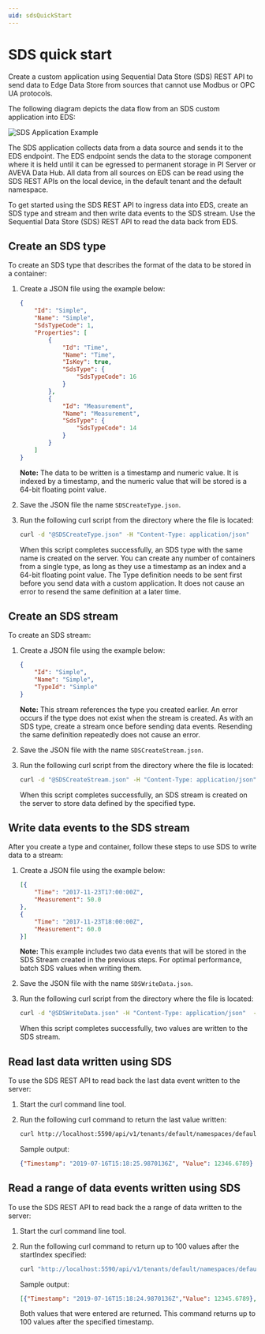 ```yaml
---
uid: sdsQuickStart
---
```


# SDS quick start  

Create a custom application using Sequential Data Store (SDS) REST API to send data to Edge Data Store from sources that cannot use Modbus or OPC UA protocols.

The following diagram depicts the data flow from an SDS custom application into EDS:

![SDS Application Example](../content/images/SDSApplicationExample.jpg "SDS Application Example")

The SDS application collects data from a data source and sends it to the EDS endpoint. The EDS endpoint sends the data to the storage component where it is held until it can be egressed to permanent storage in PI Server or AVEVA Data Hub. All data from all sources on EDS can be read using the SDS REST APIs on the local device, in the default tenant and the default namespace.

To get started using the SDS REST API to ingress data into EDS, create an SDS type and stream and then write data events to the SDS stream. Use the Sequential Data Store (SDS) REST API to read the data back from EDS.

## Create an SDS type

To create an SDS type that describes the format of the data to be stored in a container:

1. Create a JSON file using the example below:

   ```json
   {
       "Id": "Simple",
       "Name": "Simple",
       "SdsTypeCode": 1,
       "Properties": [
           {
               "Id": "Time",
               "Name": "Time",
               "IsKey": true,
               "SdsType": {
                   "SdsTypeCode": 16
               }
           },
           {
               "Id": "Measurement",
               "Name": "Measurement",
               "SdsType": {
                   "SdsTypeCode": 14
               }
           }
       ]
   }
   ```

   **Note:** The data to be written is a timestamp and numeric value. It is indexed by a timestamp, and the numeric value that will be stored is a 64-bit floating point value.

1. Save the JSON file the name `SDSCreateType.json`.

1. Run the following curl script from the directory where the file is located:

   ```bash
   curl -d "@SDSCreateType.json" -H "Content-Type: application/json"  -X POST   http://localhost:5590/api/v1/tenants/default/namespaces/default/types/Simple
   ```

   When this script completes successfully, an SDS type with the same name is created on the server. You can create any number of containers from a single type, as long as they use a timestamp as an index and a 64-bit floating point value. The Type definition needs to be sent first before you send data with a custom application. It does not cause an error to resend the same definition at a later time.

## Create an SDS stream

To create an SDS stream:

1. Create a JSON file using the example below:

   ```json
   {
       "Id": "Simple",
       "Name": "Simple",
       "TypeId": "Simple"
   }
   ```

   **Note:** This stream references the type you created earlier. An error occurs if the type does not exist when the stream is created. As with an SDS type, create a stream once before sending data events. Resending the same definition repeatedly does not cause an error.

1. Save the JSON file with the name `SDSCreateStream.json`.

1. Run the following curl script from the directory where the file is located:

   ```bash
   curl -d "@SDSCreateStream.json" -H "Content-Type: application/json"  -X POST http://localhost:5590/api/v1/tenants/default/namespaces/default/streams/Simple
   ```

   When this script completes successfully, an SDS stream is created on the server to store data defined by the specified type.

## Write data events to the SDS stream

After you create a type and container, follow these steps to use SDS to write data to a stream:

1. Create a JSON file using the example below:

   ```json
   [{
       "Time": "2017-11-23T17:00:00Z",
       "Measurement": 50.0
   },
   {
       "Time": "2017-11-23T18:00:00Z",
       "Measurement": 60.0
   }]
   ```

   **Note:** This example includes two data events that will be stored in the SDS Stream created in the previous steps. For optimal performance, batch SDS values when writing them.

1. Save the JSON file with the name `SDSWriteData.json`.

1. Run the following curl script from the directory where the file is located:

   ```bash
   curl -d "@SDSWriteData.json" -H "Content-Type: application/json"  -X POST http://localhost:5590/api/v1/tenants/default/namespaces/default/streams/Simple/Data
   ```

   When this script completes successfully, two values are written to the SDS stream.

## Read last data written using SDS

To use the SDS REST API to read back the last data event written to the server:

1. Start the curl command line tool.

1. Run the following curl command to return the last value written:

   ```bash
   curl http://localhost:5590/api/v1/tenants/default/namespaces/default/streams/MyCustomContainer/Data/Last
   ```

   Sample output:

   ```json
   {"Timestamp": "2019-07-16T15:18:25.9870136Z", "Value": 12346.6789}
   ```

## Read a range of data events written using SDS

To use the SDS REST API to read back the a range of data written to the server:

1. Start the curl command line tool.

1. Run the following curl command to return up to 100 values after the startIndex specified:

   ```bash
   curl "http://localhost:5590/api/v1/tenants/default/namespaces/default/streams/MyCustomContainer/Data?startIndex=2017-07-08T13:00:00Z&count=100"
   ```

   Sample output:

   ```json
   [{"Timestamp": "2019-07-16T15:18:24.9870136Z","Value": 12345.6789}, {"Timestamp": "2019-07-16T15:18:25.9870136Z", "Value": 12346.6789}]
   ```

   Both values that were entered are returned. This command returns up to 100 values after the specified timestamp.
